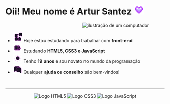 # Oii! Meu nome é Artur Santez <img src="gifs/heart.gif" alt="Heart" width="32" height="32">

<div>
   <img src="https://raw.githubusercontent.com/MicaelliMedeiros/micaellimedeiros/master/image/computer-illustration.png" alt="ilustração de um computador" width="260px" align="right">
</div>

<br>

- <img src="gifs/Integration.gif" alt="Integration" width="30" height="30">  Hoje estou estudando para trabalhar com **front-end** 
- <img src="gifs/Research.gif" alt="Research" width="30" height="30"> Estudando **HTML5, CSS3 e JavaScript**
- <img src="gifs/Sun.gif" alt="Sun" width="30" height="30"> Tenho **19 anos** e sou novato no mundo da programação
- <img src="gifs/chat.gif" alt="Chat" width="30" height="30"> Qualquer **ajuda ou conselho** são bem-vindos!

<br>

---

<div align="center">
    <img src="https://cdn.jsdelivr.net/gh/devicons/devicon@latest/icons/html5/html5-plain-wordmark.svg" alt="Logo HTML5" width="80"/>
    <img src="https://cdn.jsdelivr.net/gh/devicons/devicon@latest/icons/css3/css3-plain-wordmark.svg" alt="Logo CSS3" width="80"/>
    <img src="https://cdn.jsdelivr.net/gh/devicons/devicon@latest/icons/javascript/javascript-original.svg" alt="Logo JavaScript" width="80"/>          
</div>  
